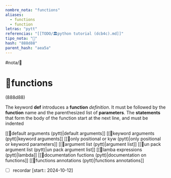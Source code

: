 ```yaml
---
nombre_nota: "functions"
aliases:
  - functions
  - function
letras: "pytt"
referencias: "[[TODO/🏛️python tutorial (dcb4c).md]]"
tipo_nota: "📑"
hash: "888d88"
parent_hash: "aea5a"
---
```


#nota/📑

# 📑functions
<div class="hash">(888d88)</div>

The keyword  __def__ introduces a __function__ _definition_. It must be followed by the __function__ name and the parenthesized list of __parameters__. The __statements__ that form the body of the function start at the next line, and must be indented

[[📑default arguments (pytt)|default arguments]]
[[📑keyword arguments (pytt)|keyword arguments]]
[[📑only positional or kyw  (pytt)|only positional or keyword parameters]]
[[📑argument list (pytt)|argument list]]
[[📑un pack argument list (pytt)|un pack argument list]]
[[📑lamba expressions (pytt)|lambda]]
[[📑documentation fuctions (pytt)|documentation on functions]]
[[📑functions annotations (pytt)|functions annotations]]

- [ ] recordar  [start:: 2024-10-12]